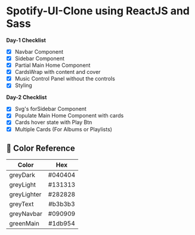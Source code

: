 # Spotify-UI-Clone using ReactJS and Sass

**Day-1 Checklist**
- [x] Navbar Component
- [x] Sidebar Component
- [x] Partial Main Home Component
- [x] CardsWrap with content and cover
- [x] Music Control Panel without the controls
- [x] Styling 

**Day-2 Checklist**
- [x] Svg's forSidebar Component
- [x] Populate Main Home Component with cards
- [x] Cards hover state with Play Btn
- [x] Multiple Cards (For Albums or Playlists)

## 🎨 Color Reference

| Color         | Hex         | 
| ------------- |:-----------:|
| greyDark      | #040404     | 
| greyLight     | #131313     | 
| greyLighter   | #282828     |  
| greyText      | #b3b3b3     | 
| greyNavbar    | #090909     | 
| greenMain     | #1db954     |



